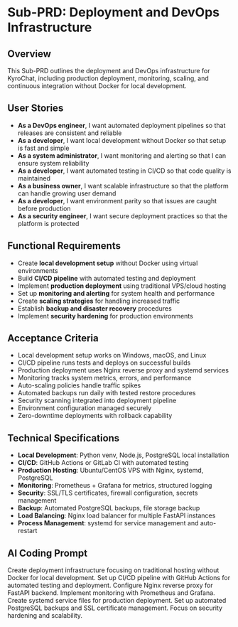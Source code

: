 # Sub-PRD: Deployment and DevOps Infrastructure

## Overview
This Sub-PRD outlines the deployment and DevOps infrastructure for KyroChat, including production deployment, monitoring, scaling, and continuous integration without Docker for local development.

## User Stories
- **As a DevOps engineer**, I want automated deployment pipelines so that releases are consistent and reliable
- **As a developer**, I want local development without Docker so that setup is fast and simple
- **As a system administrator**, I want monitoring and alerting so that I can ensure system reliability
- **As a developer**, I want automated testing in CI/CD so that code quality is maintained
- **As a business owner**, I want scalable infrastructure so that the platform can handle growing user demand
- **As a developer**, I want environment parity so that issues are caught before production
- **As a security engineer**, I want secure deployment practices so that the platform is protected

## Functional Requirements
- Create **local development setup** without Docker using virtual environments
- Build **CI/CD pipeline** with automated testing and deployment
- Implement **production deployment** using traditional VPS/cloud hosting
- Set up **monitoring and alerting** for system health and performance
- Create **scaling strategies** for handling increased traffic
- Establish **backup and disaster recovery** procedures
- Implement **security hardening** for production environments

## Acceptance Criteria
- Local development setup works on Windows, macOS, and Linux
- CI/CD pipeline runs tests and deploys on successful builds
- Production deployment uses Nginx reverse proxy and systemd services
- Monitoring tracks system metrics, errors, and performance
- Auto-scaling policies handle traffic spikes
- Automated backups run daily with tested restore procedures
- Security scanning integrated into deployment pipeline
- Environment configuration managed securely
- Zero-downtime deployments with rollback capability

## Technical Specifications
- **Local Development**: Python venv, Node.js, PostgreSQL local installation
- **CI/CD**: GitHub Actions or GitLab CI with automated testing
- **Production Hosting**: Ubuntu/CentOS VPS with Nginx, systemd, PostgreSQL
- **Monitoring**: Prometheus + Grafana for metrics, structured logging
- **Security**: SSL/TLS certificates, firewall configuration, secrets management
- **Backup**: Automated PostgreSQL backups, file storage backup
- **Load Balancing**: Nginx load balancer for multiple FastAPI instances
- **Process Management**: systemd for service management and auto-restart

## AI Coding Prompt
Create deployment infrastructure focusing on traditional hosting without Docker for local development. Set up CI/CD pipeline with GitHub Actions for automated testing and deployment. Configure Nginx reverse proxy for FastAPI backend. Implement monitoring with Prometheus and Grafana. Create systemd service files for production deployment. Set up automated PostgreSQL backups and SSL certificate management. Focus on security hardening and scalability.